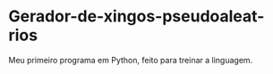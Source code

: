 # Gerador-de-xingos-pseudoaleat-rios
Meu primeiro programa em Python, feito para treinar a linguagem.
